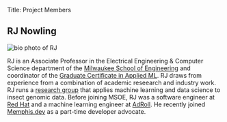 Title: Project Members

## RJ Nowling

![bio photo of RJ]({static}/images/nowling_small.jpg)

RJ is an Associate Professor in the Electrical Engineering & Computer Science department of the
[Milwaukee School of Engineering](https://msoe.edu/) and coordinator of the
[Graduate Certificate in Applied ML](https://online.msoe.edu/engineering/graduate-certificates/machine-learning/).
RJ draws from experience from a combination of academic reseearch and industry work. RJ runs a
[research group](https://nowling-lab.github.io) that applies machine learning and data science to insect genomic data.
Before joining MSOE, RJ was a software engineer at [Red Hat](https://www.redhat.com/en) and a machine learning engineer
at [AdRoll](https://www.adroll.com/).  He recently joined [Memphis.dev](https://memphis.dev/) as a part-time
developer advocate.
